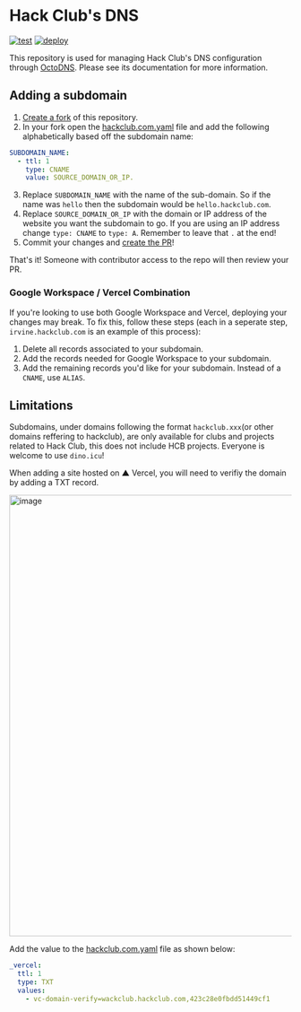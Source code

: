 # Hack Club's DNS

[![test](https://github.com/hackclub/dns/workflows/test/badge.svg)](https://github.com/hackclub/dns/actions?query=workflow%3Atest)
[![deploy](https://github.com/hackclub/dns/workflows/deploy/badge.svg)](https://github.com/hackclub/dns/actions?query=workflow%3Adeploy)

This repository is used for managing Hack Club's DNS configuration through [OctoDNS](https://github.com/github/octodns). Please see its documentation for more information.

## Adding a subdomain

1. [Create a fork](https://docs.github.com/en/free-pro-team@latest/github/getting-started-with-github/fork-a-repo) of this repository.
2. In your fork open the [hackclub.com.yaml](./hackclub.com.yaml) file and add the following alphabetically based off the subdomain name:

```yaml
SUBDOMAIN_NAME:
  - ttl: 1
    type: CNAME
    value: SOURCE_DOMAIN_OR_IP.
```

3. Replace `SUBDOMAIN_NAME` with the name of the sub-domain. So if the name was `hello` then the subdomain would be `hello.hackclub.com`.
4. Replace `SOURCE_DOMAIN_OR_IP` with the domain or IP address of the website you want the subdomain to go. If you are using an IP address change `type: CNAME` to `type: A`. Remember to leave that `.` at the end!
5. Commit your changes and [create the PR](https://docs.github.com/en/free-pro-team@latest/github/collaborating-with-issues-and-pull-requests/creating-a-pull-request-from-a-fork)!

That's it! Someone with contributor access to the repo will then review your PR.

### Google Workspace / Vercel Combination

If you're looking to use both Google Workspace and Vercel, deploying your changes may break. To fix this, follow these steps (each in a seperate step, `irvine.hackclub.com` is an example of this process):

1. Delete all records associated to your subdomain.
2. Add the records needed for Google Workspace to your subdomain.
3. Add the remaining records you'd like for your subdomain. Instead of a `CNAME`, use `ALIAS`.

## Limitations

Subdomains, under domains following the format `hackclub.xxx`(or other domains reffering to hackclub), are only available for clubs and projects related to Hack Club, this does not include HCB projects. Everyone is welcome to use `dino.icu`!

When adding a site hosted on ▲ Vercel, you will need to verifiy the domain by adding a TXT record.

<img width="787" alt="image" src="https://user-images.githubusercontent.com/63619830/171483050-68d3123b-3b16-4293-b7f1-f5259f6d039b.png">

Add the value to the [hackclub.com.yaml](./hackclub.com.yaml) file as shown below:

```yaml
_vercel:
  ttl: 1
  type: TXT
  values:
    - vc-domain-verify=wackclub.hackclub.com,423c28e0fbdd51449cf1
 ```

